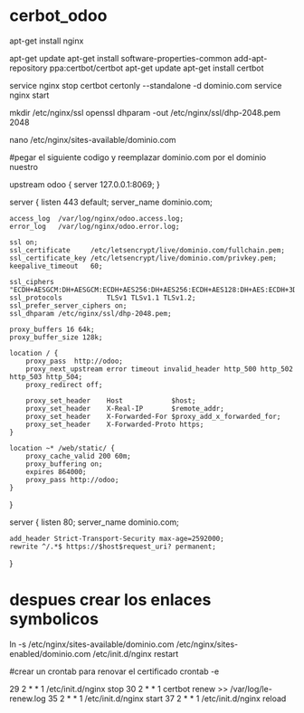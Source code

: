 # cerbot_odoo

apt-get install nginx

apt-get update
apt-get install software-properties-common
add-apt-repository ppa:certbot/certbot
apt-get update 
apt-get install certbot


service nginx stop
certbot certonly --standalone -d dominio.com
service nginx start

mkdir /etc/nginx/ssl
openssl dhparam -out /etc/nginx/ssl/dhp-2048.pem 2048

nano /etc/nginx/sites-available/dominio.com

#pegar el siguiente codigo y reemplazar dominio.com por el dominio nuestro

upstream odoo {
    server 127.0.0.1:8069;
}
 
server {
    listen      443 default;
    server_name dominio.com;
 
    access_log  /var/log/nginx/odoo.access.log;
    error_log   /var/log/nginx/odoo.error.log;
 
    ssl on;
    ssl_certificate     /etc/letsencrypt/live/dominio.com/fullchain.pem;
    ssl_certificate_key /etc/letsencrypt/live/dominio.com/privkey.pem;
    keepalive_timeout   60;
 
    ssl_ciphers "ECDH+AESGCM:DH+AESGCM:ECDH+AES256:DH+AES256:ECDH+AES128:DH+AES:ECDH+3DES:DH+3DES:RSA+AESGCM:RSA+AES:RSA+3DES:!aNULL:!MD5:!DSS:!AES256";
    ssl_protocols           TLSv1 TLSv1.1 TLSv1.2;
    ssl_prefer_server_ciphers on;
    ssl_dhparam /etc/nginx/ssl/dhp-2048.pem;
 
    proxy_buffers 16 64k;
    proxy_buffer_size 128k;
 
    location / {
        proxy_pass  http://odoo;
        proxy_next_upstream error timeout invalid_header http_500 http_502 http_503 http_504;
        proxy_redirect off;
 
        proxy_set_header    Host            $host;
        proxy_set_header    X-Real-IP       $remote_addr;
        proxy_set_header    X-Forwarded-For $proxy_add_x_forwarded_for;
        proxy_set_header    X-Forwarded-Proto https;
    }
 
    location ~* /web/static/ {
        proxy_cache_valid 200 60m;
        proxy_buffering on;
        expires 864000;
        proxy_pass http://odoo;
    }
}
 
server {
    listen      80;
    server_name dominio.com;
 
    add_header Strict-Transport-Security max-age=2592000;
    rewrite ^/.*$ https://$host$request_uri? permanent;
}


# despues crear los enlaces symbolicos
ln -s /etc/nginx/sites-available/dominio.com /etc/nginx/sites-enabled/dominio.com
/etc/init.d/nginx restart

#crear un crontab para renovar el certificado
crontab -e

29 2 * * 1 /etc/init.d/nginx stop
30 2 * * 1 certbot renew >> /var/log/le-renew.log
35 2 * * 1 /etc/init.d/nginx start
37 2 * * 1 /etc/init.d/nginx reload

